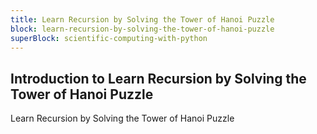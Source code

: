 ```yaml
---
title: Learn Recursion by Solving the Tower of Hanoi Puzzle
block: learn-recursion-by-solving-the-tower-of-hanoi-puzzle
superBlock: scientific-computing-with-python
---
```


## Introduction to Learn Recursion by Solving the Tower of Hanoi Puzzle

Learn Recursion by Solving the Tower of Hanoi Puzzle
